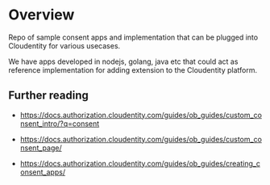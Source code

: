 # Overview

Repo of sample consent apps and implementation that can be plugged into Cloudentity for various usecases.

We have apps developed in nodejs, golang, java etc that could act as reference implementation for
adding extension to the Cloudentity platform.


## Further reading

* https://docs.authorization.cloudentity.com/guides/ob_guides/custom_consent_intro/?q=consent

* https://docs.authorization.cloudentity.com/guides/ob_guides/custom_consent_page/

* https://docs.authorization.cloudentity.com/guides/ob_guides/creating_consent_apps/

